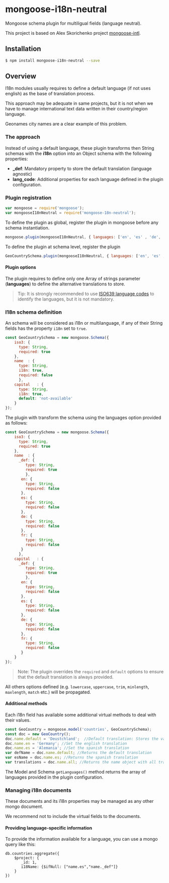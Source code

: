 # mongoose-i18n-neutral
Mongoose schema plugin for multiligual fields (language neutral).

This project is based on Alex Skorichenko project [mongoose-intl](https://github.com/alexsk/mongoose-intl).

## Installation

```sh
$ npm install mongoose-i18n-neutral --save
```

## Overview

I18n modules usually requires to define a default language (if not uses english) as the base of translation process.

This approach may be adequate in same projects, but it is not when we have to manage international text data written in their country/region language.

Geonames city names are a clear example of this problem.

### The approach

Instead of using a default language, these plugin transforms then String schemas with the **i18n** option into an Object schema with the following properties:
* **_def**: Mandatory property to store the default translation (language agnostic)
* **lang_code**: Additional properties for each language defined in the plugin configuration.  
 
### Plugin registration

```js
var mongoose = require('mongoose');
var mongooseI18nNeutral = require('mongoose-18n-neutral');
```

To define the plugin as global, register the plugin in mongoose before any schema instantiation.

```js
mongoose.plugin(mongooseI18nNeutral, { languages: ['en', 'es' , 'de', 'fr'] });
```

To define the plugin at schema level, register the plugin 
```js
GeoCountrySchema.plugin(mongooseI18nNeutral, { languages: ['en', 'es' , 'de', 'fr'] });
```
#### Plugin options

The plugin requires to define only one Array of strings parameter (**languages**) to define the alternative translations to store.

>Tip: It is strongly recommended to use [ISO639 language codes](https://en.wikipedia.org/wiki/List_of_ISO_639-1_codes) to identify the languages, but it is not mandatory.

### I18n schema definition

An schema will be considered as i18n or multilanguage, if any of their String fields has the property `i18n` set to `true`. 
```js
const GeoCountrySchema = new mongoose.Schema({
    iso3: {
      type: String,
      required: true      
    },
    name  : {
      type: String,
      i18n: true,
      required: false
      },
    capital   : {
      type: String,
      i18n: true,
      default: 'not-available'
    }
});
```

The plugin with transform the schema using the languages option provided as follows:

```js
const GeoCountrySchema = new mongoose.Schema({
    iso3: {
      type: String,
      required: true      
    },
    name  : {
      _def: {
         type: String,
         required: true
         },
       en: {
         type: String,
         required: false
       }, 
       es: {
         type: String,
         required: false
       }, 
       de: {
         type: String,
         required: false
       }, 
       fr: {
         type: String,
         required: false
       }                 
      },
    capital   : {
      _def: {
         type: String,
         required: true
         },
       en: {
         type: String,
         required: false
       }, 
       es: {
         type: String,
         required: false
       }, 
       de: {
         type: String,
         required: false
       }, 
       fr: {
         type: String,
         required: false
       }   
    }
});
```

>Note: The plugin overrides the `required` and `default` options to ensure that the default translation is always provided.

All others options defined (e.g. `lowercase`, `uppercase`, `trim`, `minlength`, `maxlength`, `match` etc.) will be propagated.

#### Additional methods

Each i18n field has available some additional virtual methods to deal with their values.

```js
const GeoCountry = mongoose.model('countries', GeoCountrySchema);
const doc = new GeoCountry();
doc.name.default = 'Deustchland';  //Default translation: Stores the value in name._def
doc.name.en = 'Germany'; //Set the english translation
doc.name.es = 'Alemania'; //Set the spanish translation
var defName = doc.name.default; //Returns the default translation
var esName = doc.name.es; //Returns the spanish translation
var translations = doc.name.all; //Returns the name object with all translations 
```

The Model and Schema `getLanguages()` method returns the array of languages provided in the plugin configuration.

### Managing i18n documents

These documents and its i18n properties may be managed as any other mongo document.

We recommend not to include the virtual fields to the documents.

#### Providing language-specific information

To provide the information available for a language, you can use a mongo query like this:

```mongo
db.countries.aggregate({
    $project: {
       _id: 1,
       i18Name: {$ifNull: ["name.es","name._def"]}
    }
})

```


